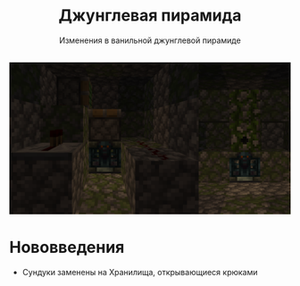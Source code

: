 <div align="center">

<h1> Джунглевая пирамида </h1>
Изменения в ванильной джунглевой пирамиде<br><br>

![image](https://github.com/Slarof/Custom_Structures/blob/main/files/2024-11-17_19.43.59.png?raw=true)
</div>

# Нововведения
- Сундуки заменены на Хранилища, открывающиеся крюками
